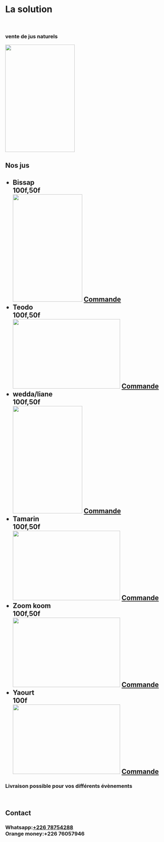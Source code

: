 <!doctype html>
<html>
<style></style>
<head>
<meta charset="UTF-8">
<link rel="stylesheet"
href="Ventes de jus 3.css">
<title> 
<strong>
La solution
</strong>
</title>
<h1>
<strong>
La solution
</strong>
</h1>
<br>
<h3>vente de jus naturels</h3>
<img src="https://i.ibb.co/fVwkz1xq/IMG-20250711-110029.jpg"
width="220" height="340">
</head>
<body>
<h2> Nos jus </h2>
<ul>
<h2>
<li>Bissap<br>100f,50f</li>
<img src="https://i.ibb.co/zWJ7ytkg/IMG-20250711-105708.jpg"
width="220" height="340">
<a href="https://wa.me/22678754288">Commande</a>
<li>Teodo<br>100f,50f</li>
<img src="https://i.ibb.co/GfncnJGW/IMG-20250711-105741.jpg"
width="340" height="220">
<a href="https://wa.me/22678754288">Commande</a>
<li>wedda/liane<br>100f,50f</li>
<img src="https://i.ibb.co/vvqykJqB/IMG-20250711-105717.jpg"
width="220" height="340">
<a href="https://wa.me/22678754288">Commande</a>
<li>Tamarin<br>100f,50f</li>
<img src="https://i.ibb.co/HDQDrNqX/IMG-20250711-105731.jpg"
width="340" height="220">
<a href="https://wa.me/22678754288">Commande</a>
<li>Zoom koom<br>100f,50f</li>
<img src="https://i.ibb.co/GfncnJGW/IMG-20250711-105741.jpg"
width="340" height="220">
<a href="https://wa.me/22678754288">Commande</a>
<li>Yaourt<br>100f</li>
<img src="https://i.ibb.co/C5nqDn3N/IMG-20250711-105849.jpg"
width="340" height="220">
<a href="https://wa.me/22678754288">Commande</a>
</h2>
</ul>
<section><h3> Livraison possible pour vos différents évènements</h3>
<br>
<h1>Contact
<h3>Whatsapp:<a href="https://wa.me/22678754288">+226 78754288</a><br>
Orange money:+226 76057946</h3>
</h1>
</section> 
</body>
</html>
